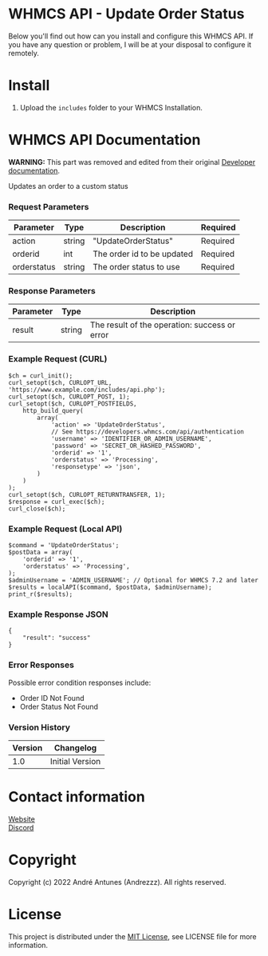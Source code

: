 # WHMCS API - Update Order Status
Below you'll find out how can you install and configure this WHMCS API. If you have any question or problem, I will be at your disposal to configure it remotely.

# Install
1. Upload the `includes` folder to your WHMCS Installation.

# WHMCS API Documentation
**WARNING:** This part was removed and edited from their original [Developer documentation](https://github.com/WHMCS/developer-docs).

Updates an order to a custom status

### Request Parameters

| Parameter | Type | Description | Required |
| --------- | ---- | ----------- | -------- |
| action | string | "UpdateOrderStatus" | Required |
| orderid | int | The order id to be updated | Required |
| orderstatus | string | The order status to use | Required |

### Response Parameters

| Parameter | Type | Description |
| --------- | ---- | ----------- |
| result | string | The result of the operation: success or error |


### Example Request (CURL)

```
$ch = curl_init();
curl_setopt($ch, CURLOPT_URL, 'https://www.example.com/includes/api.php');
curl_setopt($ch, CURLOPT_POST, 1);
curl_setopt($ch, CURLOPT_POSTFIELDS,
    http_build_query(
        array(
            'action' => 'UpdateOrderStatus',
            // See https://developers.whmcs.com/api/authentication
            'username' => 'IDENTIFIER_OR_ADMIN_USERNAME',
            'password' => 'SECRET_OR_HASHED_PASSWORD',
            'orderid' => '1',
            'orderstatus' => 'Processing',
            'responsetype' => 'json',
        )
    )
);
curl_setopt($ch, CURLOPT_RETURNTRANSFER, 1);
$response = curl_exec($ch);
curl_close($ch);
```


### Example Request (Local API)

```
$command = 'UpdateOrderStatus';
$postData = array(
    'orderid' => '1',
    'orderstatus' => 'Processing',
);
$adminUsername = 'ADMIN_USERNAME'; // Optional for WHMCS 7.2 and later
$results = localAPI($command, $postData, $adminUsername);
print_r($results);
```


### Example Response JSON

```
{
    "result": "success"
}
```


### Error Responses

Possible error condition responses include:

* Order ID Not Found
* Order Status Not Found


### Version History

| Version | Changelog |
| ------- | --------- |
| 1.0 | Initial Version |

# Contact information
[Website](https://www.andrezzz.pt)<br>
[Discord](https://www.andrezzz.pt/discord)<br>

# Copyright
Copyright (c) 2022 André Antunes (Andrezzz). All rights reserved.

# License
This project is distributed under the [MIT License](https://opensource.org/licenses/MIT), see LICENSE file for more information.
